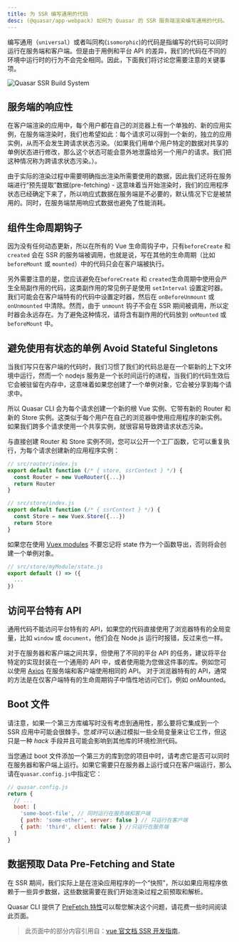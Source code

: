 ```yaml
---
title: 为 SSR 编写通用的代码
desc: (@quasar/app-webpack) 如何为 Quasar 的 SSR 服务端渲染编写通用的代码。
---
```


编写通用（`universal`）或者叫同构(`isomorphic`)的代码是指编写的代码可以同时运行在服务端和客户端。但是由于用例和平台 API 的差异，我们的代码在不同的环境中运行时的行为不会完全相同。因此，下面我们将讨论您需要注意的关键事项。

![Quasar SSR Build System](https://cdn.quasar.dev/img/ssr-build.png "Quasar SSR Build System")

## 服务端的响应性
在客户端渲染的应用中，每个用户都在自己的浏览器上有一个单独的、新的应用实例，在服务端渲染时，我们也希望如此：每个请求可以得到一个新的，独立的应用实例，从而不会发生跨请求状态污染。（如果我们用单个用户特定的数据对共享的单例状态进行修改，那么这个状态可能会意外地泄露给另一个用户的请求。我们把这种情况称为跨请求状态污染。）。

由于实际的渲染过程中需要明确指出渲染所需要使用的数据，因此我们还将在服务端进行“预先提取”数据(pre-fetching) - 这意味着当开始渲染时，我们的应用程序状态已经确定下来了，所以响应式数据在服务端是不必要的，默认情况下它是被禁用的。同时，在服务端禁用响应式数据也避免了性能消耗。


## 组件生命周期钩子

因为没有任何动态更新，所以在所有的 Vue 生命周钩子中，只有`beforeCreate` 和 `created` 会在 SSR 的服务端被调用，也就是说，写在其他的生命周期（比如`beforeMount` 或 `mounted`）中的代码只会在客户端被执行。

另外需要注意的是，您应该避免在`beforeCreate` 和 `created`生命周期中使用会产生全局副作用的代码，这类副作用的常见例子是使用 `setInterval` 设置定时器。
我们可能会在客户端特有的代码中设置定时器，然后在 `onBeforeUnmount` 或 `onUnmounted` 中清除。然而，由于 `unmount` 钩子不会在 SSR 期间被调用，所以定时器会永远存在。为了避免这种情况，请将含有副作用的代码放到 `onMounted` 或`beforeMount` 中。

## 避免使用有状态的单例 Avoid Stateful Singletons
当我们写只在客户端的代码时，我们习惯了我们的代码总是在一个崭新的上下文环境中运行，然而一个 nodejs 服务是一个长时间运行的进程，当我们的代码生效后它会被驻留在内存中，这意味着如果您创建了一个单例对象，它会被分享到每个请求中。

所以 Quasar CLI 会为每个请求创建一个新的根 Vue 实例、它带有新的 Router 和新的 Store 实例。这类似于每个用户在自己的浏览器中使用应用程序的新实例。如果我们跨多个请求使用一个共享实例，就很容易导致跨请求状态污染。

与直接创建 Router 和 Store 实例不同，您可以公开一个工厂函数，它可以重复执行，为每个请求创建新的应用程序实例：

```js
// src/router/index.js
export default function (/* { store, ssrContext } */) {
  const Router = new VueRouter({...})
  return Router
}
```

```js
// src/store/index.js
export default function (/* { ssrContext } */) {
  const Store = new Vuex.Store({...})
  return Store
}
```

如果您在使用 [Vuex modules](https://vuex.vuejs.org/guide/modules.html) 不要忘记将 state 作为一个函数导出，否则将会创建一个单例对象。
```js
// src/store/myModule/state.js
export default () => ({
  ...
})

```

## 访问平台特有 API

通用代码不能访问平台特有的 API，如果您的代码直接使用了浏览器特有的全局变量，比如 `window` 或 `document`，他们会在 Node.js 运行时报错，反过来也一样。

对于在服务器和客户端之间共享，但使用了不同的平台 API 的任务，建议将平台特定的实现封装在一个通用的 API 中，或者使用能为您做这件事的库。例如您可以使用  [Axios](https://github.com/axios/axios) 在服务端和客户端使用相同的 API。
对于浏览器特有的 API，通常的方法是在仅客户端特有的生命周期钩子中惰性地访问它们，例如 onMounted。


## Boot 文件

请注意，如果一个第三方库编写时没有考虑到通用性，那么要将它集成到一个 SSR 应用中可能会很棘手。您*或许*可以通过模拟一些全局变量来让它工作，但这只是一种 *hack* 手段并且可能会影响到其他库的环境检测代码。

当您通过 boot 文件添加一个第三方的库到您的项目中时，请考虑它是否可以同时在服务器和客户端上运行。如果它需要只在服务器上运行或只在客户端运行，那么请在`quasar.config.js`中指定它：

```js
// quasar.config.js
return {
  // ...
  boot: [
    'some-boot-file', // 同时运行在服务端和客户端
    { path: 'some-other', server: false } // 只运行在客户端
    { path: 'third', client: false } //只运行在服务端
  ]
}
```

## 数据预取 Data Pre-Fetching and State

在 SSR 期间，我们实际上是在渲染应用程序的一个“快照”，所以如果应用程序依赖于一些异步数据，这些数据需要在我们开始渲染过程之前预取和解析。

Quasar CLI 提供了 [PreFetch 特性](/quasar-cli-webpack/prefetch-feature)可以帮您解决这个问题，请花费一些时间阅读此页面。

<q-separator class="q-mt-xl" />


> 此页面中的部分内容引用自：[vue 官文档 SSR 开发指南](https://vuejs.org/guide/scaling-up/ssr.html#component-lifecycle-hooks)。

